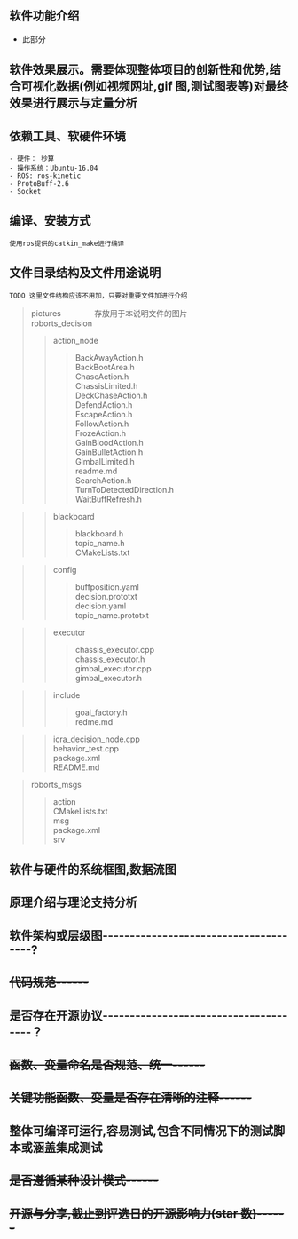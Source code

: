 ## 软件功能介绍
- 此部分
## 软件效果展示。需要体现整体项目的创新性和优势,结合可视化数据(例如视频网址,gif 图,测试图表等)对最终效果进行展示与定量分析

## 依赖工具、软硬件环境
    - 硬件： 秒算
    - 操作系统：Ubuntu-16.04
    - ROS: ros-kinetic
    - ProtoBuff-2.6
    - Socket

## 编译、安装方式
    使用ros提供的catkin_make进行编译

## 文件目录结构及文件用途说明
    TODO 这里文件结构应该不用加，只要对重要文件加进行介绍
>pictures &emsp;&emsp;&emsp;&emsp;存放用于本说明文件的图片<br />
>roborts_decision             
>>action_node
>>>BackAwayAction.h<br />
BackBootArea.h<br />
ChaseAction.h<br />
ChassisLimited.h<br />
DeckChaseAction.h<br />
DefendAction.h<br />
EscapeAction.h<br />
FollowAction.h<br />
FrozeAction.h<br />
GainBloodAction.h<br />
GainBulletAction.h<br />
GimbalLimited.h<br />
readme.md<br />
SearchAction.h<br />
TurnToDetectedDirection.h<br />
WaitBuffRefresh.h<br />
  
  
>>blackboard<br />
>>>blackboard.h<br />
>>>topic_name.h<br />
>>CMakeLists.txt<br />
  
  
>>config<br />
>>>buffposition.yaml<br />
>>>decision.prototxt<br />
>>>decision.yaml<br />
>>>topic_name.prototxt<br />
  
  
>>executor<br />
>>>chassis_executor.cpp<br />
>>>chassis_executor.h<br />
>>>gimbal_executor.cpp<br />
>>>gimbal_executor.h<br />
  
  
>>include<br />
>>>goal_factory.h<br />
>>>redme.md<br />
  
  
>>icra_decision_node.cpp<br />
>>behavior_test.cpp<br />
>>package.xml<br />
>>README.md<br />
  
  
>roborts_msgs<br />
>>action<br />
>>CMakeLists.txt<br />
>>msg<br />
>>package.xml<br />
>>srv

## 软件与硬件的系统框图,数据流图
## 原理介绍与理论支持分析
## 软件架构或层级图--------------------------------------?
## ~~代码规范------~~
## 是否存在开源协议--------------------------------------？
## ~~函数、变量命名是否规范、统一------~~
## ~~关键功能函数、变量是否存在清晰的注释------~~
## 整体可编译可运行,容易测试,包含不同情况下的测试脚本或涵盖集成测试
## ~~是否遵循某种设计模式------~~
## ~~开源与分享,截止到评选日的开源影响力(star 数)------~~
